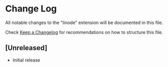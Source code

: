 # Change Log

All notable changes to the "linode" extension will be documented in this file.

Check [Keep a Changelog](http://keepachangelog.com/) for recommendations on how to structure this file.

## [Unreleased]

- Initial release